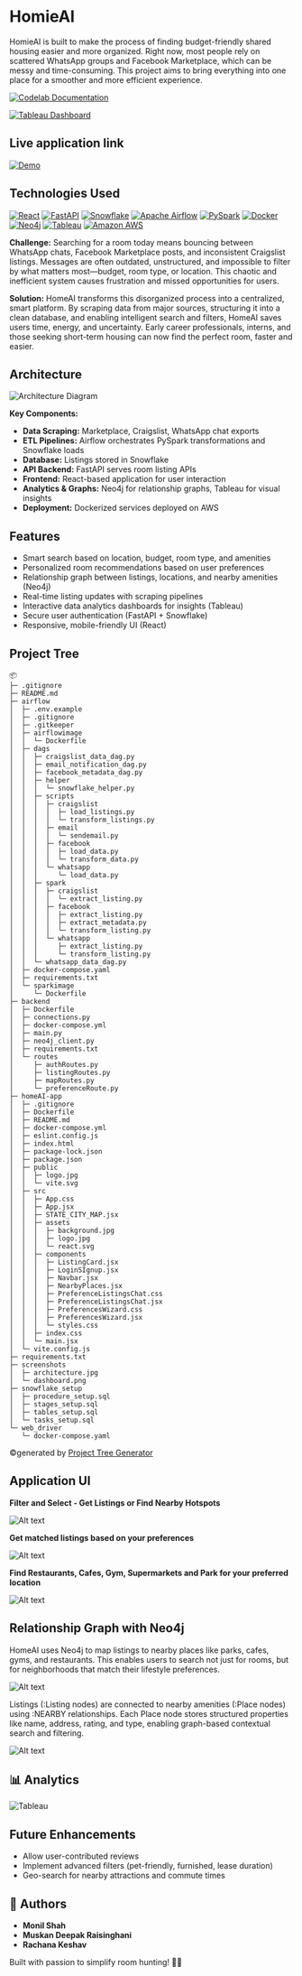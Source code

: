 # HomieAI
HomieAI is built to make the process of finding budget-friendly shared housing easier and more organized. Right now, most people rely on scattered WhatsApp groups and Facebook Marketplace, which can be messy and time-consuming. This project aims to bring everything into one place for a smoother and more efficient experience.

[![Codelab Documentation](https://img.shields.io/badge/codelabs-4285F4?style=for-the-badge&logo=codelabs&logoColor=white)](https://codelabs-preview.appspot.com/?file_id=12itBNmCPvDPGoQZRLQj9TXRsB-O6feUUO2VdW6u5b6E#0)

[![Tableau Dashboard](https://img.shields.io/badge/Tableau_Dashboard-E97627?style=for-the-badge&logo=codelabs&logoColor=white)](https://public.tableau.com/app/profile/muskan.deepak.raisinghani/viz/HomeAIdashboard/HomeAIAnalysisDashboard)

## Live application link

[![Demo](https://img.shields.io/badge/Demo_Link-808080?style=for-the-badge&logoColor=white)](http://76.152.120.193:4173/)

## Technologies Used
[![React](https://img.shields.io/badge/React-61DAFB?style=for-the-badge&logo=React&logoColor=white)](https://react.dev/)
[![FastAPI](https://img.shields.io/badge/fastapi-109989?style=for-the-badge&logo=FASTAPI&logoColor=white)](https://fastapi.tiangolo.com/)
[![Snowflake](https://img.shields.io/badge/Snowflake-29B5E8?style=for-the-badge&logo=Snowflake&logoColor=white)](https://www.snowflake.com/)
[![Apache Airflow](https://img.shields.io/badge/Apache_Airflow-017CEE?style=for-the-badge&logo=Apache%20Airflow&logoColor=white)](https://airflow.apache.org/)
[![PySpark](https://img.shields.io/badge/PySpark-E25A1C?style=for-the-badge&logo=Apache%20Spark&logoColor=white)](https://spark.apache.org/docs/latest/api/python/)
[![Docker](https://img.shields.io/badge/Docker-2496ED?style=for-the-badge&logo=Docker&logoColor=white)](https://www.docker.com/)
[![Neo4j](https://img.shields.io/badge/Neo4j-4581C3?style=for-the-badge&logo=Neo4j&logoColor=white)](https://neo4j.com/)
[![Tableau](https://img.shields.io/badge/Tableau-E97627?style=for-the-badge&logo=Tableau&logoColor=white)](https://www.tableau.com/)
[![Amazon AWS](https://img.shields.io/badge/Amazon_AWS-FF9900?style=for-the-badge&logo=amazonaws&logoColor=white)](https://aws.amazon.com/)

**Challenge:**
Searching for a room today means bouncing between WhatsApp chats, Facebook Marketplace posts, and inconsistent Craigslist listings. Messages are often outdated, unstructured, and impossible to filter by what matters most—budget, room type, or location. This chaotic and inefficient system causes frustration and missed opportunities for users.

**Solution:**
HomeAI transforms this disorganized process into a centralized, smart platform. By scraping data from major sources, structuring it into a clean database, and enabling intelligent search and filters, HomeAI saves users time, energy, and uncertainty. Early career professionals, interns, and those seeking short-term housing can now find the perfect room, faster and easier.

## Architecture

![Architecture Diagram](screenshots/architecture.jpg)

**Key Components:**
- **Data Scraping:** Marketplace, Craigslist, WhatsApp chat exports
- **ETL Pipelines:** Airflow orchestrates PySpark transformations and Snowflake loads
- **Database:** Listings stored in Snowflake
- **API Backend:** FastAPI serves room listing APIs
- **Frontend:** React-based application for user interaction
- **Analytics & Graphs:** Neo4j for relationship graphs, Tableau for visual insights
- **Deployment:** Dockerized services deployed on AWS


## Features

- Smart search based on location, budget, room type, and amenities
- Personalized room recommendations based on user preferences
- Relationship graph between listings, locations, and nearby amenities (Neo4j)
- Real-time listing updates with scraping pipelines
- Interactive data analytics dashboards for insights (Tableau)
- Secure user authentication (FastAPI + Snowflake)
- Responsive, mobile-friendly UI (React)

## Project Tree

```
📦 
├─ .gitignore
├─ README.md
├─ airflow
│  ├─ .env.example
│  ├─ .gitignore
│  ├─ .gitkeeper
│  ├─ airflowimage
│  │  └─ Dockerfile
│  ├─ dags
│  │  ├─ craigslist_data_dag.py
│  │  ├─ email_notification_dag.py
│  │  ├─ facebook_metadata_dag.py
│  │  ├─ helper
│  │  │  └─ snowflake_helper.py
│  │  ├─ scripts
│  │  │  ├─ craigslist
│  │  │  │  ├─ load_listings.py
│  │  │  │  └─ transform_listings.py
│  │  │  ├─ email
│  │  │  │  └─ sendemail.py
│  │  │  ├─ facebook
│  │  │  │  ├─ load_data.py
│  │  │  │  └─ transform_data.py
│  │  │  └─ whatsapp
│  │  │     └─ load_data.py
│  │  ├─ spark
│  │  │  ├─ craigslist
│  │  │  │  └─ extract_listing.py
│  │  │  ├─ facebook
│  │  │  │  ├─ extract_listing.py
│  │  │  │  ├─ extract_metadata.py
│  │  │  │  └─ transform_listing.py
│  │  │  └─ whatsapp
│  │  │     ├─ extract_listing.py
│  │  │     └─ transform_listing.py
│  │  └─ whatsapp_data_dag.py
│  ├─ docker-compose.yaml
│  ├─ requirements.txt
│  └─ sparkimage
│     └─ Dockerfile
├─ backend
│  ├─ Dockerfile
│  ├─ connections.py
│  ├─ docker-compose.yml
│  ├─ main.py
│  ├─ neo4j_client.py
│  ├─ requirements.txt
│  └─ routes
│     ├─ authRoutes.py
│     ├─ listingRoutes.py
│     ├─ mapRoutes.py
│     └─ preferenceRoute.py
├─ homeAI-app
│  ├─ .gitignore
│  ├─ Dockerfile
│  ├─ README.md
│  ├─ docker-compose.yml
│  ├─ eslint.config.js
│  ├─ index.html
│  ├─ package-lock.json
│  ├─ package.json
│  ├─ public
│  │  ├─ logo.jpg
│  │  └─ vite.svg
│  ├─ src
│  │  ├─ App.css
│  │  ├─ App.jsx
│  │  ├─ STATE_CITY_MAP.jsx
│  │  ├─ assets
│  │  │  ├─ background.jpg
│  │  │  ├─ logo.jpg
│  │  │  └─ react.svg
│  │  ├─ components
│  │  │  ├─ ListingCard.jsx
│  │  │  ├─ LoginSIgnup.jsx
│  │  │  ├─ Navbar.jsx
│  │  │  ├─ NearbyPlaces.jsx
│  │  │  ├─ PreferenceListingsChat.css
│  │  │  ├─ PreferenceListingsChat.jsx
│  │  │  ├─ PreferencesWizard.css
│  │  │  ├─ PreferencesWizard.jsx
│  │  │  └─ styles.css
│  │  ├─ index.css
│  │  └─ main.jsx
│  └─ vite.config.js
├─ requirements.txt
├─ screenshots
│  ├─ architecture.jpg
│  └─ dashboard.png
├─ snowflake_setup
│  ├─ procedure_setup.sql
│  ├─ stages_setup.sql
│  ├─ tables_setup.sql
│  └─ tasks_setup.sql
└─ web_driver
   └─ docker-compose.yaml
```
©generated by [Project Tree Generator](https://woochanleee.github.io/project-tree-generator)

## Application UI

**Filter and Select - Get Listings or Find Nearby Hotspots**  

![Alt text](screenshots/FilterAndSelect.png)

**Get matched listings based on your preferences**  

![Alt text](/screenshots/Listings.png)

**Find Restaurants, Cafes, Gym, Supermarkets and Park for your preferred location**  

![Alt text](/screenshots/NearbyPlaces.png)

## Relationship Graph with Neo4j

HomeAI uses Neo4j to map listings to nearby places like parks, cafes, gyms, and restaurants. This enables users to search not just for rooms, but for neighborhoods that match their lifestyle preferences.

![Alt text](/screenshots/Graph.png)

Listings (:Listing nodes) are connected to nearby amenities (:Place nodes) using :NEARBY relationships. Each Place node stores structured properties like name, address, rating, and type, enabling graph-based contextual search and filtering.

![Alt text](/screenshots/Graph2.png)

## 📊 Analytics 

![Tableau](screenshots/dashboard.png)

## Future Enhancements
- Allow user-contributed reviews
- Implement advanced filters (pet-friendly, furnished, lease duration)
- Geo-search for nearby attractions and commute times

## 👥 Authors

- **Monil Shah** 
- **Muskan Deepak Raisinghani** 
- **Rachana Keshav** 


Built with passion to simplify room hunting! 🏡💜


